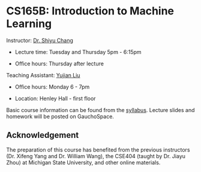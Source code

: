 # CS165B: Introduction to Machine Learning

Instructor: [Dr. Shiyu Chang](https://code-terminator.github.io)

* Lecture time: Tuesday and Thursday 5pm - 6:15pm

* Office hours: Thursday after lecture

Teaching Assistant: [Yujian Liu](https://wuqiuche.github.io)

* Office hours: Monday 6 - 7pm

* Location: Henley Hall - first floor 

Basic course information can be found from the [syllabus](https://github.com/UCSB-Shiyu-Teaching/CS165B/blob/main/Syllabus.pdf).  Lecture slides and homework will be posted on GauchoSpace.  

## Acknowledgement
The preparation of this course has benefited from the previous instructors (Dr. Xifeng Yang and Dr. William Wang), the CSE404 (taught by Dr. Jiayu Zhou) at Michigan State University, and other online materials. 
